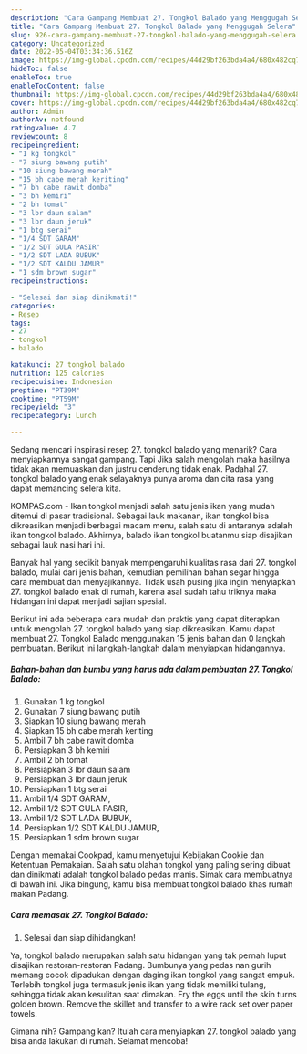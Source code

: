 ```yaml
---
description: "Cara Gampang Membuat 27. Tongkol Balado yang Menggugah Selera"
title: "Cara Gampang Membuat 27. Tongkol Balado yang Menggugah Selera"
slug: 926-cara-gampang-membuat-27-tongkol-balado-yang-menggugah-selera
category: Uncategorized
date: 2022-05-04T03:34:36.516Z
image: https://img-global.cpcdn.com/recipes/44d29bf263bda4a4/680x482cq70/27-tongkol-balado-foto-resep-utama.jpg
hideToc: false
enableToc: true
enableTocContent: false
thumbnail: https://img-global.cpcdn.com/recipes/44d29bf263bda4a4/680x482cq70/27-tongkol-balado-foto-resep-utama.jpg
cover: https://img-global.cpcdn.com/recipes/44d29bf263bda4a4/680x482cq70/27-tongkol-balado-foto-resep-utama.jpg
author: Admin
authorAv: notfound
ratingvalue: 4.7
reviewcount: 8
recipeingredient:
- "1 kg tongkol"
- "7 siung bawang putih"
- "10 siung bawang merah"
- "15 bh cabe merah keriting"
- "7 bh cabe rawit domba"
- "3 bh kemiri"
- "2 bh tomat"
- "3 lbr daun salam"
- "3 lbr daun jeruk"
- "1 btg serai"
- "1/4 SDT GARAM"
- "1/2 SDT GULA PASIR"
- "1/2 SDT LADA BUBUK"
- "1/2 SDT KALDU JAMUR"
- "1 sdm brown sugar"
recipeinstructions:

- "Selesai dan siap dinikmati!"
categories:
- Resep
tags:
- 27
- tongkol
- balado

katakunci: 27 tongkol balado 
nutrition: 125 calories
recipecuisine: Indonesian
preptime: "PT39M"
cooktime: "PT59M"
recipeyield: "3"
recipecategory: Lunch

---
```



Sedang mencari inspirasi resep 27. tongkol balado yang menarik? Cara menyiapkannya sangat gampang. Tapi Jika salah mengolah maka hasilnya tidak akan memuaskan dan justru cenderung tidak enak. Padahal 27. tongkol balado yang enak selayaknya punya aroma dan cita rasa yang dapat memancing selera kita.


KOMPAS.com - Ikan tongkol menjadi salah satu jenis ikan yang mudah ditemui di pasar tradisional. Sebagai lauk makanan, ikan tongkol bisa dikreasikan menjadi berbagai macam menu, salah satu di antaranya adalah ikan tongkol balado. Akhirnya, balado ikan tongkol buatanmu siap disajikan sebagai lauk nasi hari ini.

Banyak hal yang sedikit banyak mempengaruhi kualitas rasa dari 27. tongkol balado, mulai dari jenis bahan, kemudian pemilihan bahan segar hingga cara membuat dan menyajikannya. Tidak usah pusing jika ingin menyiapkan 27. tongkol balado enak di rumah, karena asal sudah tahu triknya maka hidangan ini dapat menjadi sajian spesial.


Berikut ini ada beberapa cara mudah dan praktis yang dapat diterapkan untuk mengolah 27. tongkol balado yang siap dikreasikan. Kamu dapat membuat 27. Tongkol Balado menggunakan 15 jenis bahan dan 0 langkah pembuatan. Berikut ini langkah-langkah dalam menyiapkan hidangannya.

<!--inarticleads1-->

##### Bahan-bahan dan bumbu yang harus ada dalam pembuatan 27. Tongkol Balado:

1. Gunakan 1 kg tongkol
1. Gunakan 7 siung bawang putih
1. Siapkan 10 siung bawang merah
1. Siapkan 15 bh cabe merah keriting
1. Ambil 7 bh cabe rawit domba
1. Persiapkan 3 bh kemiri
1. Ambil 2 bh tomat
1. Persiapkan 3 lbr daun salam
1. Persiapkan 3 lbr daun jeruk
1. Persiapkan 1 btg serai
1. Ambil 1/4 SDT GARAM,
1. Ambil 1/2 SDT GULA PASIR,
1. Ambil 1/2 SDT LADA BUBUK,
1. Persiapkan 1/2 SDT KALDU JAMUR,
1. Persiapkan 1 sdm brown sugar


Dengan memakai Cookpad, kamu menyetujui Kebijakan Cookie dan Ketentuan Pemakaian. Salah satu olahan tongkol yang paling sering dibuat dan dinikmati adalah tongkol balado pedas manis. Simak cara membuatnya di bawah ini. Jika bingung, kamu bisa membuat tongkol balado khas rumah makan Padang. 

<!--inarticleads2-->

##### Cara memasak 27. Tongkol Balado:


1. Selesai dan siap dihidangkan!

Ya, tongkol balado merupakan salah satu hidangan yang tak pernah luput disajikan restoran-restoran Padang. Bumbunya yang pedas nan gurih memang cocok dipadukan dengan daging ikan tongkol yang sangat empuk. Terlebih tongkol juga termasuk jenis ikan yang tidak memiliki tulang, sehingga tidak akan kesulitan saat dimakan. Fry the eggs until the skin turns golden brown. Remove the skillet and transfer to a wire rack set over paper towels. 

Gimana nih? Gampang kan? Itulah cara menyiapkan 27. tongkol balado yang bisa anda lakukan di rumah. Selamat mencoba!
